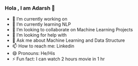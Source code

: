 ### Hola , I am Adarsh 👋

- 🔭 I’m currently working on 
- 🌱 I’m currently learning NLP
- 👯 I’m looking to collaborate on Machine Learning Projects
- 🤔 I’m looking for help with 
- 💬 Ask me about Machine Learning and Data Structure
- 📫 How to reach me: Linkedin
- 😄 Pronouns: He/His
- ⚡ Fun fact: I can watch 2 hours movie in 1 hr
